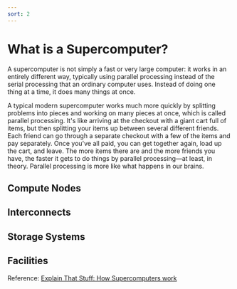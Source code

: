 ```yaml
---
sort: 2
---
```


# What is a Supercomputer?

A supercomputer is not simply a fast or very large computer: it works in an entirely different way, typically using parallel processing instead of the serial processing that an ordinary computer uses. Instead of doing one thing at a time, it does many things at once.

A typical modern supercomputer works much more quickly by splitting problems into pieces and working on many pieces at once, which is called parallel processing. It's like arriving at the checkout with a giant cart full of items, but then splitting your items up between several different friends. Each friend can go through a separate checkout with a few of the items and pay separately. Once you've all paid, you can get together again, load up the cart, and leave. The more items there are and the more friends you have, the faster it gets to do things by parallel processing—at least, in theory. Parallel processing is more like what happens in our brains.

## Compute Nodes


## Interconnects


## Storage Systems


## Facilities


Reference:
[Explain That Stuff: How Supercomputers work](https://www.explainthatstuff.com/how-supercomputers-work.html)
